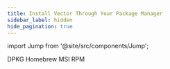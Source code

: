 ```yaml
---
title: Install Vector Through Your Package Manager
sidebar_label: hidden
hide_pagination: true
---
```


import Jump from '@site/src/components/Jump';

<Jump to="/docs/setup/installation/package-managers/dpkg/">DPKG</Jump>
<Jump to="/docs/setup/installation/package-managers/homebrew/">Homebrew</Jump>
<Jump to="/docs/setup/installation/package-managers/msi/">MSI</Jump>
<Jump to="/docs/setup/installation/package-managers/rpm/">RPM</Jump>



